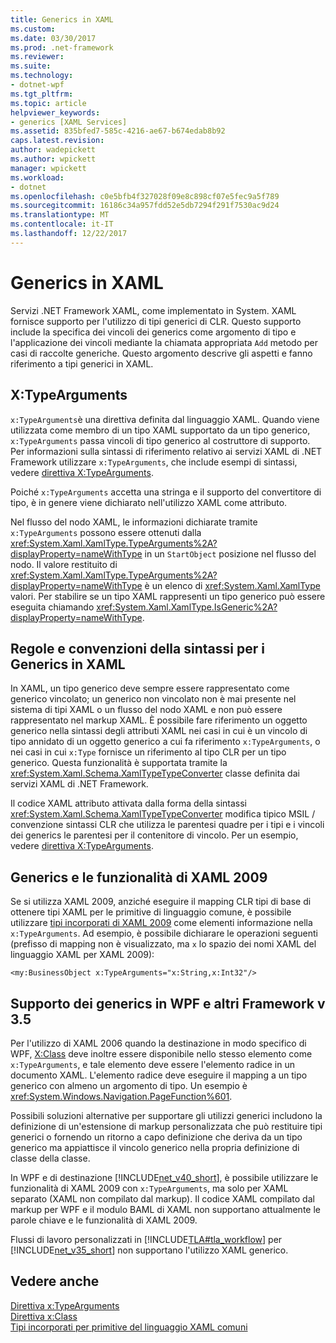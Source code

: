 ```yaml
---
title: Generics in XAML
ms.custom: 
ms.date: 03/30/2017
ms.prod: .net-framework
ms.reviewer: 
ms.suite: 
ms.technology:
- dotnet-wpf
ms.tgt_pltfrm: 
ms.topic: article
helpviewer_keywords:
- generics [XAML Services]
ms.assetid: 835bfed7-585c-4216-ae67-b674edab8b92
caps.latest.revision: 
author: wadepickett
ms.author: wpickett
manager: wpickett
ms.workload:
- dotnet
ms.openlocfilehash: c0e5bfb4f327028f09e8c898cf07e5fec9a5f789
ms.sourcegitcommit: 16186c34a957fdd52e5db7294f291f7530ac9d24
ms.translationtype: MT
ms.contentlocale: it-IT
ms.lasthandoff: 12/22/2017
---
```

# <a name="generics-in-xaml"></a>Generics in XAML
Servizi .NET Framework XAML, come implementato in System. XAML fornisce supporto per l'utilizzo di tipi generici di CLR. Questo supporto include la specifica dei vincoli dei generics come argomento di tipo e l'applicazione dei vincoli mediante la chiamata appropriata `Add` metodo per casi di raccolte generiche. Questo argomento descrive gli aspetti e fanno riferimento a tipi generici in XAML.  
  
## <a name="xtypearguments"></a>X:TypeArguments  
 `x:TypeArguments`è una direttiva definita dal linguaggio XAML. Quando viene utilizzata come membro di un tipo XAML supportato da un tipo generico, `x:TypeArguments` passa vincoli di tipo generico al costruttore di supporto. Per informazioni sulla sintassi di riferimento relativo ai servizi XAML di .NET Framework utilizzare `x:TypeArguments`, che include esempi di sintassi, vedere [direttiva X:TypeArguments](../../../docs/framework/xaml-services/x-typearguments-directive.md).  
  
 Poiché `x:TypeArguments` accetta una stringa e il supporto del convertitore di tipo, è in genere viene dichiarato nell'utilizzo XAML come attributo.  
  
 Nel flusso del nodo XAML, le informazioni dichiarate tramite `x:TypeArguments` possono essere ottenuti dalla <xref:System.Xaml.XamlType.TypeArguments%2A?displayProperty=nameWithType> in un `StartObject` posizione nel flusso del nodo. Il valore restituito di <xref:System.Xaml.XamlType.TypeArguments%2A?displayProperty=nameWithType> è un elenco di <xref:System.Xaml.XamlType> valori. Per stabilire se un tipo XAML rappresenti un tipo generico può essere eseguita chiamando <xref:System.Xaml.XamlType.IsGeneric%2A?displayProperty=nameWithType>.  
  
## <a name="rules-and-syntax-conventions-for-generics-in-xaml"></a>Regole e convenzioni della sintassi per i Generics in XAML  
 In XAML, un tipo generico deve sempre essere rappresentato come generico vincolato; un generico non vincolato non è mai presente nel sistema di tipi XAML o un flusso del nodo XAML e non può essere rappresentato nel markup XAML. È possibile fare riferimento un oggetto generico nella sintassi degli attributi XAML nei casi in cui è un vincolo di tipo annidato di un oggetto generico a cui fa riferimento `x:TypeArguments`, o nei casi in cui `x:Type` fornisce un riferimento al tipo CLR per un tipo generico. Questa funzionalità è supportata tramite la <xref:System.Xaml.Schema.XamlTypeTypeConverter> classe definita dai servizi XAML di .NET Framework.  
  
 Il codice XAML attributo attivata dalla forma della sintassi <xref:System.Xaml.Schema.XamlTypeTypeConverter> modifica tipico MSIL / convenzione sintassi CLR che utilizza le parentesi quadre per i tipi e i vincoli dei generics le parentesi per il contenitore di vincolo. Per un esempio, vedere [direttiva X:TypeArguments](../../../docs/framework/xaml-services/x-typearguments-directive.md).  
  
## <a name="generics-and-xaml-2009-features"></a>Generics e le funzionalità di XAML 2009  
 Se si utilizza XAML 2009, anziché eseguire il mapping CLR tipi di base di ottenere tipi XAML per le primitive di linguaggio comune, è possibile utilizzare [tipi incorporati di XAML 2009](../../../docs/framework/xaml-services/built-in-types-for-common-xaml-language-primitives.md) come elementi informazione nella `x:TypeArguments`. Ad esempio, è possibile dichiarare le operazioni seguenti (prefisso di mapping non è visualizzato, ma `x` lo spazio dei nomi XAML del linguaggio XAML per XAML 2009):  
  
```xaml  
<my:BusinessObject x:TypeArguments="x:String,x:Int32"/>  
```  
  
## <a name="generics-support-in-wpf-and-other-v35-frameworks"></a>Supporto dei generics in WPF e altri Framework v 3.5  
 Per l'utilizzo di XAML 2006 quando la destinazione in modo specifico di WPF, [X:Class](../../../docs/framework/xaml-services/x-class-directive.md) deve inoltre essere disponibile nello stesso elemento come `x:TypeArguments`, e tale elemento deve essere l'elemento radice in un documento XAML. L'elemento radice deve eseguire il mapping a un tipo generico con almeno un argomento di tipo. Un esempio è <xref:System.Windows.Navigation.PageFunction%601>.  
  
 Possibili soluzioni alternative per supportare gli utilizzi generici includono la definizione di un'estensione di markup personalizzata che può restituire tipi generici o fornendo un ritorno a capo definizione che deriva da un tipo generico ma appiattisce il vincolo generico nella propria definizione di classe della classe.  
  
 In WPF e di destinazione [!INCLUDE[net_v40_short](../../../includes/net-v40-short-md.md)], è possibile utilizzare le funzionalità di XAML 2009 con `x:TypeArguments`, ma solo per XAML separato (XAML non compilato dal markup). Il codice XAML compilato dal markup per WPF e il modulo BAML di XAML non supportano attualmente le parole chiave e le funzionalità di XAML 2009.  
  
 Flussi di lavoro personalizzati in [!INCLUDE[TLA#tla_workflow](../../../includes/tlasharptla-workflow-md.md)] per [!INCLUDE[net_v35_short](../../../includes/net-v35-short-md.md)] non supportano l'utilizzo XAML generico.  
  
## <a name="see-also"></a>Vedere anche  
 [Direttiva x:TypeArguments](../../../docs/framework/xaml-services/x-typearguments-directive.md)  
 [Direttiva x:Class](../../../docs/framework/xaml-services/x-class-directive.md)  
 [Tipi incorporati per primitive del linguaggio XAML comuni](../../../docs/framework/xaml-services/built-in-types-for-common-xaml-language-primitives.md)
